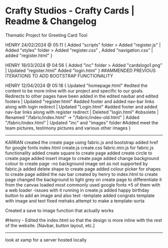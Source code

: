 # Crafty Studios - Crafty Cards | Readme & Changelog
Thematic Project for Greeting Card Tool 

HENRY 24/02/2024 @ 05:11 {
  Added "scripts" folder >
    Added "register.js" |
  Added "styles" folder >
    Added "register.css" , 
    Added "navigation.css" |
  added "register.html"
}

HENRY 18/03/2024 @ 04:56 {
  Added "inc" folder >
    Added "cardslogo1.png" |
  Updated "register.html"
  Added "login.html"
} ##AMMENDED PREVIOUS ITERATIONS TO ADD BOOTSTRAP FUNCTIONALITY

HENRY 12/04/2024 @ 05:18 {
  Updated "homepage.html" #edited the content to be more inline with our project and specific to our goals. Redirects to other pages have been added in the edited navbar and edited footers |
  Updated "register.html" #added footer and added nav-bar links along with login redirect |
  Updated "Login.html" #added footer and added nav-bar links along with register redirect |
  Deleted "login.html" #obsolete |
  Renamed "/fabric/index.html" -> "/fabric/index-old.html" |
  Added "/fabric/index.html" |
  Updated "inc" and "images" folder #Added meet the team pictures, testimony pictures and various other images
  }

-----------------------------
KARRAN 
created the create page using fabric.js and bootstrap
added href for google fonts
index.html
create.js
create.css
fabric.min.js for fabric.js functionality
added create square to create page
added create circle to create page
added insert image to create page
added change background colour to create page -no background image set as not supported by fabric.js 
added delete shape to create page
added colour picker for shapes to create page
added the nav bar created by henry to index.html to create page
changed the background to light grey on create page to differentiate it from the canvas
loaded most commonly used google fonts *5 of them with a web loader -issues with it running in create.js 
added happy birthday button to add an image and also text -template 
added congrats template with image and text 
fixed mehaks attempt to make a template-sorta

Created a save to image function that actually works 

#Henry - Edited the index.html so that the design is more inline with the rest of the website. [Navbar, button layout, etc.]

----------------------------------------------
look at xamp for a server hosted locally
